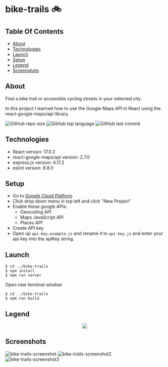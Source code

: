 # bike-trails 🚲

## Table Of Contents
  * [About](#about)
  * [Technologies](#technologies)
  * [Launch](#launch)
  * [Setup](#setup)
  * [Legend](#legend)
  * [Screenshots](#screenshots)

## About
Find a bike trail or accessible cycling streets in your selected city.

In this project I learned how to use the Google Maps API in React using the react-google-maps/api library.

![GitHub repo size](https://img.shields.io/github/repo-size/randallwstanford/bike-trails?style=plastic)
![GitHub top language](https://img.shields.io/github/languages/top/randallwstanford/bike-trails?style=plastic)
![GitHub last commit](https://img.shields.io/github/last-commit/randallwstanford/bike-trails?color=red&style=plastic)

## Technologies
 - React version: 17.0.2
 - react-google-maps/api version: 2.7.0
 - express.js version: 4.17.2
 - eslint version: 8.8.0
 
## Setup
- Go to [Google Cloud Platform](https://console.cloud.google.com)
- Click drop down menu in top left and click "New Project"
- Enable these google APIs:
  - Geocoding API
  - Maps JavaScript API
  - Places API
- Create API key
- Open up `api-key.example.js` and rename it to `api-key.js` and enter your api key into the apiKey string.

## Launch
```
$ cd ../bike-trails
$ npm install
$ npm run server
```
Open new terminal window
```
$ cd ../bike-trails
$ npm run build
```

## Legend
<div align="center"> 
 <img src="https://user-images.githubusercontent.com/83252804/152416331-c610d3bf-7632-4c6c-b5fa-3af8c2034ba0.png" />
</div>

## Screenshots
![bike-trails-screenshot](https://user-images.githubusercontent.com/83252804/152413877-c9802309-fb35-4572-acc4-9f6f50abe303.png)
![bike-trails-screenshot2](https://user-images.githubusercontent.com/83252804/152415886-42f1a5ee-df1f-449f-b84b-b4213bbf7e7b.png)
![bike-trails-screenshot3](https://user-images.githubusercontent.com/83252804/152416127-c1ac5b8a-c5f5-45de-9cc4-d593258cebd5.png)
